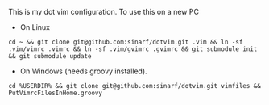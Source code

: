 This is my dot vim configuration. To use this on a new PC 

* On Linux 
```
cd ~ && git clone git@github.com:sinarf/dotvim.git .vim && ln -sf .vim/vimrc .vimrc && ln -sf .vim/gvimrc .gvimrc && git submodule init && git submodule update
```
* On Windows  (needs groovy installed).
```
cd %USERDIR% && git clone git@github.com:sinarf/dotvim.git vimfiles && PutVimrcFilesInHome.groovy
```
